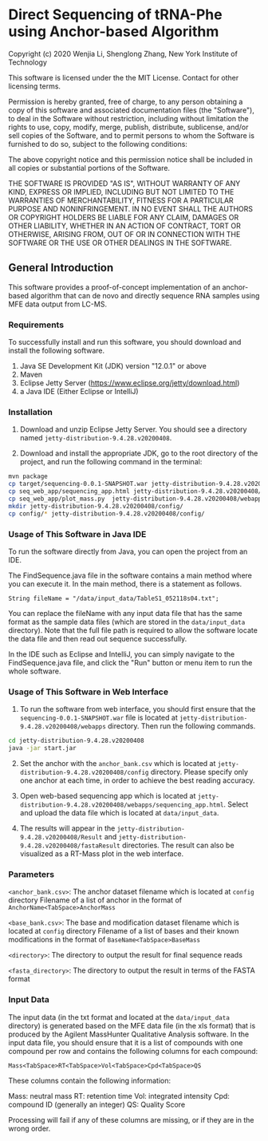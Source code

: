 # Direct Sequencing of tRNA-Phe using Anchor-based Algorithm

Copyright (c) 2020 Wenjia Li, Shenglong Zhang, New York Institute of Technology

This software is licensed under the the MIT License. Contact for other licensing 
terms.

Permission is hereby granted, free of charge, to any person obtaining a copy
of this software and associated documentation files (the "Software"), to deal
in the Software without restriction, including without limitation the rights
to use, copy, modify, merge, publish, distribute, sublicense, and/or sell
copies of the Software, and to permit persons to whom the Software is
furnished to do so, subject to the following conditions:

The above copyright notice and this permission notice shall be included in all
copies or substantial portions of the Software.

THE SOFTWARE IS PROVIDED "AS IS", WITHOUT WARRANTY OF ANY KIND, EXPRESS OR
IMPLIED, INCLUDING BUT NOT LIMITED TO THE WARRANTIES OF MERCHANTABILITY,
FITNESS FOR A PARTICULAR PURPOSE AND NONINFRINGEMENT. IN NO EVENT SHALL THE
AUTHORS OR COPYRIGHT HOLDERS BE LIABLE FOR ANY CLAIM, DAMAGES OR OTHER
LIABILITY, WHETHER IN AN ACTION OF CONTRACT, TORT OR OTHERWISE, ARISING FROM,
OUT OF OR IN CONNECTION WITH THE SOFTWARE OR THE USE OR OTHER DEALINGS IN THE
SOFTWARE.

## General Introduction

This software provides a proof-of-concept implementation of an anchor-based algorithm 
that can de novo and directly sequence RNA samples using MFE data output from LC-MS.


### Requirements

To successfully install and run this software, you should download and install the
following software.

1. Java SE Development Kit (JDK) version "12.0.1" or above
2. Maven
3. Eclipse Jetty Server (https://www.eclipse.org/jetty/download.html)
4. a Java IDE (Either Eclipse or IntelliJ)


### Installation

1. Download and unzip Eclipse Jetty Server. You should see a directory named 
`jetty-distribution-9.4.28.v20200408`.

2. Download and install the appropriate JDK, go to the root directory of the project,
and run the following command in the terminal: 

```bash
mvn package
cp target/sequencing-0.0.1-SNAPSHOT.war jetty-distribution-9.4.28.v20200408/webapps/
cp seq_web_app/sequencing_app.html jetty-distribution-9.4.28.v20200408/webapps/
cp seq_web_app/plot_mass.py  jetty-distribution-9.4.28.v20200408/webapps/
mkdir jetty-distribution-9.4.28.v20200408/config/
cp config/* jetty-distribution-9.4.28.v20200408/config/
```


### Usage of This Software in Java IDE

To run the software directly from Java, you can open the project from an IDE.

The FindSequence.java file in the software contains a main method where you can execute it. In the
main method, there is a statement as follows.

`String fileName = "/data/input_data/TableS1_052118s04.txt";`

You can replace the fileName with any input data file that has the same format as the sample data files 
(which are stored in the `data/input_data` directory). Note that the full file path is required to allow 
the software locate the data file and then read out sequence successfully.

In the IDE such as Eclipse and IntelliJ, you can simply navigate to the FindSequence.java file, and
click the "Run" button or menu item to run the whole software.

### Usage of This Software in Web Interface

1. To run the software from web interface, you should first ensure that the `sequencing-0.0.1-SNAPSHOT.war`
file is located at `jetty-distribution-9.4.28.v20200408/webapps` directory. Then run the following commands.

```bash
cd jetty-distribution-9.4.28.v20200408
java -jar start.jar
```

2. Set the anchor with the `anchor_bank.csv` which is located at `jetty-distribution-9.4.28.v20200408/config` directory. Please specify 
only one anchor at each time, in order to achieve the best reading accuracy. 

3. Open web-based sequencing app which is located at `jetty-distribution-9.4.28.v20200408/webapps/sequencing_app.html`.
Select and upload the data file which is located at `data/input_data`. 

4. The results will appear in the `jetty-distribution-9.4.28.v20200408/Result` and `jetty-distribution-9.4.28.v20200408/fastaResult` 
directories. The result can also be visualized as a RT-Mass plot in the web interface.


### Parameters

`<anchor_bank.csv>`: The anchor dataset filename which is located at `config` directory
	Filename of a list of anchor in the format of `AnchorName<TabSpace>AnchorMass`

`<base_bank.csv>`: The base and modification dataset filename which is located at `config` directory
	Filename of a list of bases and their known modifications in the format of `BaseName<TabSpace>BaseMass`

`<directory>`: The directory to output the result for final sequence reads

`<fasta_directory>`: The directory to output the result in terms of the FASTA format

### Input Data

The input data (in the txt format and located at the `data/input_data` directory) is generated based 
on the MFE data file (in the xls format) that is produced by the Agilent MassHunter Qualitative 
Analysis software. In the input data file, you should ensure that it is a list of compounds with 
one compound per row and contains the following columns for each compound:

`Mass<TabSpace>RT<TabSpace>Vol<TabSpace>Cpd<TabSpace>QS`

These columns contain the following information:

Mass: neutral mass RT: retention time Vol: integrated intensity Cpd: compound ID (generally an integer) QS: Quality Score

Processing will fail if any of these columns are missing, or if they are in the wrong order.


